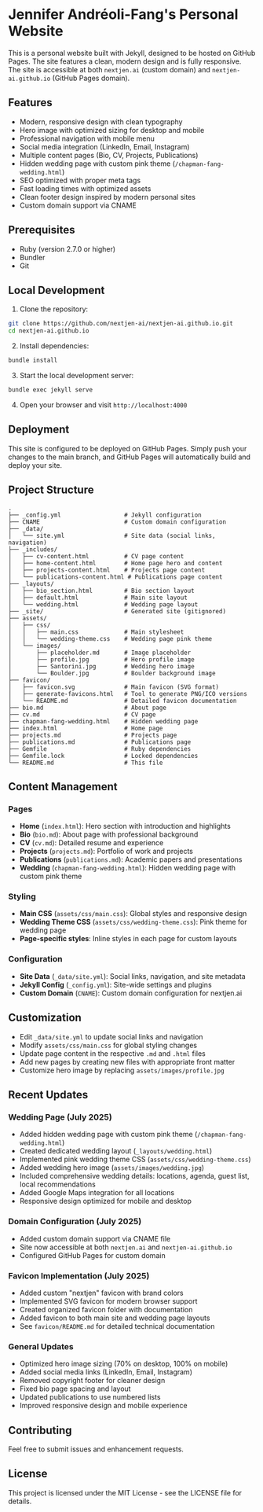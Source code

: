 # Jennifer Andréoli-Fang's Personal Website

This is a personal website built with Jekyll, designed to be hosted on GitHub Pages. The site features a clean, modern design and is fully responsive. The site is accessible at both `nextjen.ai` (custom domain) and `nextjen-ai.github.io` (GitHub Pages domain).

## Features

- Modern, responsive design with clean typography
- Hero image with optimized sizing for desktop and mobile
- Professional navigation with mobile menu
- Social media integration (LinkedIn, Email, Instagram)
- Multiple content pages (Bio, CV, Projects, Publications)
- Hidden wedding page with custom pink theme (`/chapman-fang-wedding.html`)
- SEO optimized with proper meta tags
- Fast loading times with optimized assets
- Clean footer design inspired by modern personal sites
- Custom domain support via CNAME

## Prerequisites

- Ruby (version 2.7.0 or higher)
- Bundler
- Git

## Local Development

1. Clone the repository:
```bash
git clone https://github.com/nextjen-ai/nextjen-ai.github.io.git
cd nextjen-ai.github.io
```

2. Install dependencies:
```bash
bundle install
```

3. Start the local development server:
```bash
bundle exec jekyll serve
```

4. Open your browser and visit `http://localhost:4000`

## Deployment

This site is configured to be deployed on GitHub Pages. Simply push your changes to the main branch, and GitHub Pages will automatically build and deploy your site.

## Project Structure

```
.
├── _config.yml                  # Jekyll configuration
├── CNAME                        # Custom domain configuration
├── _data/
│   └── site.yml                 # Site data (social links, navigation)
├── _includes/
│   ├── cv-content.html          # CV page content
│   ├── home-content.html        # Home page hero and content
│   ├── projects-content.html    # Projects page content
│   └── publications-content.html # Publications page content
├── _layouts/
│   ├── bio_section.html         # Bio section layout
│   ├── default.html             # Main site layout
│   └── wedding.html             # Wedding page layout
├── _site/                       # Generated site (gitignored)
├── assets/
│   ├── css/
│   │   ├── main.css             # Main stylesheet
│   │   └── wedding-theme.css    # Wedding page pink theme
│   └── images/
│       ├── placeholder.md       # Image placeholder
│       ├── profile.jpg          # Hero profile image
│       ├── Santorini.jpg        # Wedding hero image
│       └── Boulder.jpg          # Boulder background image
├── favicon/
│   ├── favicon.svg              # Main favicon (SVG format)
│   ├── generate-favicons.html   # Tool to generate PNG/ICO versions
│   └── README.md                # Detailed favicon documentation
├── bio.md                       # About page
├── cv.md                        # CV page
├── chapman-fang-wedding.html    # Hidden wedding page
├── index.html                   # Home page
├── projects.md                  # Projects page
├── publications.md              # Publications page
├── Gemfile                      # Ruby dependencies
├── Gemfile.lock                 # Locked dependencies
└── README.md                    # This file
```

## Content Management

### Pages
- **Home** (`index.html`): Hero section with introduction and highlights
- **Bio** (`bio.md`): About page with professional background
- **CV** (`cv.md`): Detailed resume and experience
- **Projects** (`projects.md`): Portfolio of work and projects
- **Publications** (`publications.md`): Academic papers and presentations
- **Wedding** (`chapman-fang-wedding.html`): Hidden wedding page with custom pink theme

### Styling
- **Main CSS** (`assets/css/main.css`): Global styles and responsive design
- **Wedding Theme CSS** (`assets/css/wedding-theme.css`): Pink theme for wedding page
- **Page-specific styles**: Inline styles in each page for custom layouts

### Configuration
- **Site Data** (`_data/site.yml`): Social links, navigation, and site metadata
- **Jekyll Config** (`_config.yml`): Site-wide settings and plugins
- **Custom Domain** (`CNAME`): Custom domain configuration for nextjen.ai

## Customization

- Edit `_data/site.yml` to update social links and navigation
- Modify `assets/css/main.css` for global styling changes
- Update page content in the respective `.md` and `.html` files
- Add new pages by creating new files with appropriate front matter
- Customize hero image by replacing `assets/images/profile.jpg`

## Recent Updates

### Wedding Page (July 2025)
- Added hidden wedding page with custom pink theme (`/chapman-fang-wedding.html`)
- Created dedicated wedding layout (`_layouts/wedding.html`)
- Implemented pink wedding theme CSS (`assets/css/wedding-theme.css`)
- Added wedding hero image (`assets/images/wedding.jpg`)
- Included comprehensive wedding details: locations, agenda, guest list, local recommendations
- Added Google Maps integration for all locations
- Responsive design optimized for mobile and desktop

### Domain Configuration (July 2025)
- Added custom domain support via CNAME file
- Site now accessible at both `nextjen.ai` and `nextjen-ai.github.io`
- Configured GitHub Pages for custom domain

### Favicon Implementation (July 2025)
- Added custom "nextjen" favicon with brand colors
- Implemented SVG favicon for modern browser support
- Created organized favicon folder with documentation
- Added favicon to both main site and wedding page layouts
- See `favicon/README.md` for detailed technical documentation

### General Updates
- Optimized hero image sizing (70% on desktop, 100% on mobile)
- Added social media links (LinkedIn, Email, Instagram)
- Removed copyright footer for cleaner design
- Fixed bio page spacing and layout
- Updated publications to use numbered lists
- Improved responsive design and mobile experience

## Contributing

Feel free to submit issues and enhancement requests.

## License

This project is licensed under the MIT License - see the LICENSE file for details. 